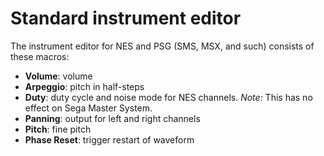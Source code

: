 # Standard instrument editor

The instrument editor for NES and PSG (SMS, MSX, and such) consists of these macros:

- **Volume**: volume
- **Arpeggio**: pitch in half-steps
- **Duty**: duty cycle and noise mode for NES channels. _Note:_ This has no effect on Sega Master System.
- **Panning**: output for left and right channels
- **Pitch**: fine pitch
- **Phase Reset**: trigger restart of waveform